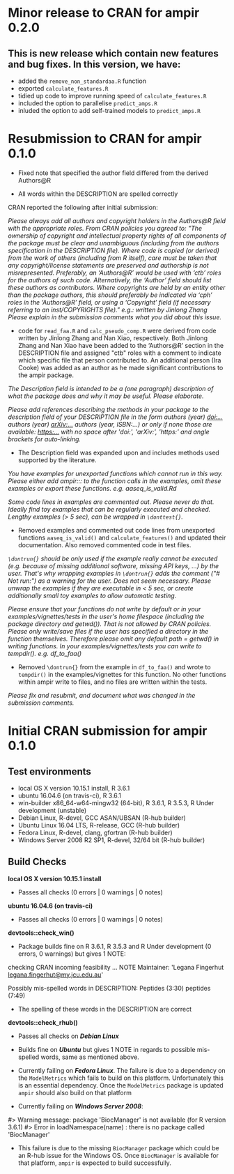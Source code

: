 # Minor release to **CRAN** for ampir 0.2.0
## This is new release which contain new features and bug fixes. In this version, we have:

- added the `remove_non_standardaa.R` function 
- exported `calculate_features.R` 
- tidied up code to improve running speed of `calculate_features.R`
- included the option to parallelise `predict_amps.R`
- inluded the option to add self-trained models to `predict_amps.R`


# Resubmission to **CRAN** for ampir 0.1.0

- Fixed note that specified the author field differed from the derived Authors@R

- All words within the DESCRIPTION are spelled correctly

  
CRAN reported the following after initial submission:

*Please always add all authors and copyright holders in the Authors@R field with the appropriate roles.
From CRAN policies you agreed to:
"The ownership of copyright and intellectual property rights of all components of the package must be clear and unambiguous (including from the authors specification in the DESCRIPTION file). Where code is copied (or derived) from the work of others (including from R itself), care must be taken that any copyright/license statements are preserved and authorship is not misrepresented.
Preferably, an ‘Authors@R’ would be used with ‘ctb’ roles for the authors of such code. Alternatively, the ‘Author’ field should list these authors as contributors.
Where copyrights are held by an entity other than the package authors, this should preferably be indicated via ‘cph’ roles in the ‘Authors@R’ field, or using a ‘Copyright’ field (if necessary referring to an inst/COPYRIGHTS file)."
e.g.: written by Jinlong Zhang
Please explain in the submission comments what you did about this issue.*

- code for `read_faa.R` and `calc_pseudo_comp.R` were derived from code written by Jinlong Zhang and Nan Xiao, respectively. Both Jinlong Zhang and Nan Xiao have been added to the ‘Authors@R’ section in the DESCRIPTION file and assigned "ctb" roles with a comment to indicate which specific file that person contributed to. An additional person (Ira Cooke) was added as an author as he made significant contributions to the ampir package. 

*The Description field is intended to be a (one paragraph) description
of what the package does and why it may be useful.
Please elaborate.*

*Please add references describing the methods in your package to the description field of your DESCRIPTION file in the form
authors (year) <doi:...>
authors (year) <arXiv:...>
authors (year, ISBN:...)
or only if none those are available:  <https:...>
with no space after 'doi:', 'arXiv:', 'https:' and angle brackets for auto-linking.*

- The Description field was expanded upon and includes methods used supported by the literature.

*You have examples for unexported functions which cannot run in this way.
Please either add ampir::: to the function calls in the examples, omit these examples or export these functions.
e.g. aaseq_is_valid.Rd*

*Some code lines in examples are commented out.
Please never do that. Ideally find toy examples that can be regularly executed and checked. Lengthy examples (> 5 sec), can be wrapped in `\donttest{}`.*

- Removed examples and commented out code lines from unexported functions `aaseq_is_valid()` and `calculate_features()` and updated their documentation. Also removed commented code in test files.

*`\dontrun{}` should be only used if the example really cannot be executed (e.g. because of missing additional software, missing API keys, ...) by the user. That's why wrapping examples in `\dontrun{}` adds the comment ("# Not run:") as a warning for the user.
Does not seem necessary.
Please unwrap the examples if they are executable in < 5 sec, or create additionally small toy examples to allow automatic testing.*

*Please ensure that your functions do not write by default or in your examples/vignettes/tests in the user's home filespace (including the package directory and getwd()). That is not allowed by CRAN policies. Please only write/save files if the user has specified a directory in the function themselves. Therefore please omit any default path = getwd() in writing functions.
In your examples/vignettes/tests you can write to tempdir().
e.g. df_to_faa()*

- Removed `\dontrun{}` from the example in `df_to_faa()` and wrote to `tempdir()` in the examples/vignettes for this function. No other functions within ampir write to files, and no files are written within the tests.

*Please fix and resubmit, and document what was changed in the submission comments.*

# Initial **CRAN** submission for ampir 0.1.0

## Test environments

* local OS X version 10.15.1 install, R 3.6.1
* ubuntu 16.04.6 (on travis-ci), R 3.6.1 
* win-builder x86_64-w64-mingw32 (64-bit), R 3.6.1, R 3.5.3, R Under development (unstable)
* Debian Linux, R-devel, GCC ASAN/UBSAN (R-hub builder)
* Ubuntu Linux 16.04 LTS, R-release, GCC (R-hub builder)
* Fedora Linux, R-devel, clang, gfortran (R-hub builder)
* Windows Server 2008 R2 SP1, R-devel, 32/64 bit (R-hub builder)



## Build Checks

**local OS X version 10.15.1 install**

- Passes all checks (0 errors | 0 warnings | 0 notes)

**ubuntu 16.04.6 (on travis-ci)**

- Passes all checks (0 errors | 0 warnings | 0 notes)

**devtools::check_win()** 

- Package builds fine on R 3.6.1, R 3.5.3 and R Under development (0 errors, 0 warnings) but gives 1 NOTE:

checking CRAN incoming feasibility ... NOTE
  Maintainer: 'Legana Fingerhut <legana.fingerhut@my.jcu.edu.au>'

Possibly mis-spelled words in DESCRIPTION:
  Peptides (3:30)
  peptides (7:49)

- The spelling of these words in the DESCRIPTION are correct

**devtools::check_rhub()**

- Passes all checks on ***Debian Linux***

- Builds fine on ***Ubuntu*** but gives 1 NOTE in regards to possible mis-spelled words, same as mentioned above.

- Currently failing on ***Fedora Linux***. The failure is due to a dependency on the `ModelMetrics` which fails to build on this platform. Unfortunately this is an essential dependency. Once the `ModelMetrics` package is updated `ampir` should also build on that platform

- Currently failing on ***Windows Server 2008***:

#> Warning message: package 'BiocManager' is not available (for R version 3.6.1) 
#> Error in loadNamespace(name) : there is no package called 'BiocManager'

- This failure is due to the missing `BiocManager` package which could be an R-hub issue for the Windows OS. Once `BiocManager` is available for that platform, `ampir` is expected to build successfully.

